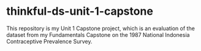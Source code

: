 # thinkful-ds-unit-1-capstone
This repository is my Unit 1 Capstone project, which is an evaluation of the dataset from my Fundamentals Capstone on the 1987 National Indonesia Contraceptive Prevalence Survey.  
